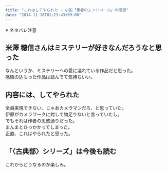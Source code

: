 ```yaml
---
title: "これはしてやられた - 小説「愚者のエンドロール」の感想"
date: "2014-11-18T01:23:43+09:00"
---
```


※ ネタバレ注意

## 米澤 穂信さんはミステリーが好きなんだろうなと思った

なんというか、ミステリーへの愛に溢れている作品だと思った。  
感情の込もった作品は読んでて気持ちいい。

## 内容には、してやられた

全員実現できない、じゃあカメラマンだろ、と思っていた。  
伊原がカメラワークに対して物足りないと言っていたし。  
でもそれは作者の思惑通りだった。  
まんまとひっかかってしまった。  
正直、これはやられたと思った。

## 「〈古典部〉シリーズ」は今後も読む

これからどうなるのか楽しみ。
